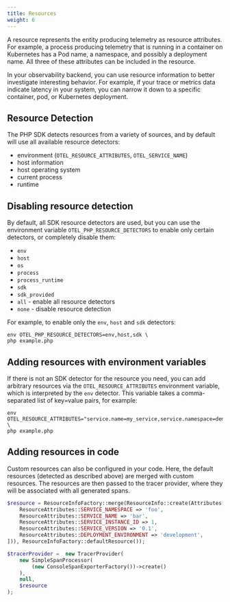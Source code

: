 ```yaml
---
title: Resources
weight: 6
---
```


A resource represents the entity producing telemetry as resource attributes. For
example, a process producing telemetry that is running in a container on
Kubernetes has a Pod name, a namespace, and possibly a deployment name. All
three of these attributes can be included in the resource.

In your observability backend, you can use resource information to better
investigate interesting behavior. For example, if your trace or metrics data
indicate latency in your system, you can narrow it down to a specific container,
pod, or Kubernetes deployment.

## Resource Detection

The PHP SDK detects resources from a variety of sources, and by default will use
all available resource detectors:

- environment (`OTEL_RESOURCE_ATTRIBUTES`, `OTEL_SERVICE_NAME`)
- host information
- host operating system
- current process
- runtime

## Disabling resource detection

By default, all SDK resource detectors are used, but you can use the environment
variable `OTEL_PHP_RESOURCE_DETECTORS` to enable only certain detectors, or
completely disable them:

- `env`
- `host`
- `os`
- `process`
- `process_runtime`
- `sdk`
- `sdk_provided`
- `all` - enable all resource detectors
- `none` - disable resource detection

For example, to enable only the `env`, `host` and `sdk` detectors:

```shell
env OTEL_PHP_RESOURCE_DETECTORS=env,host,sdk \
php example.php
```

## Adding resources with environment variables

If there is not an SDK detector for the resource you need, you can add arbitrary
resources via the `OTEL_RESOURCE_ATTRIBUTES` environment variable, which is
interpreted by the `env` detector. This variable takes a comma-separated list of
key=value pairs, for example:

```shell
env OTEL_RESOURCE_ATTRIBUTES="service.name=my_service,service.namespace=demo,service.version=1.0,deployment.environment=development" \
php example.php
```

## Adding resources in code

Custom resources can also be configured in your code. Here, the default
resources (detected as described above) are merged with custom resources. The
resources are then passed to the tracer provider, where they will be associated
with all generated spans.

```php
$resource = ResourceInfoFactory::merge(ResourceInfo::create(Attributes::create([
    ResourceAttributes::SERVICE_NAMESPACE => 'foo',
    ResourceAttributes::SERVICE_NAME => 'bar',
    ResourceAttributes::SERVICE_INSTANCE_ID => 1,
    ResourceAttributes::SERVICE_VERSION => '0.1',
    ResourceAttributes::DEPLOYMENT_ENVIRONMENT => 'development',
])), ResourceInfoFactory::defaultResource());

$tracerProvider =  new TracerProvider(
    new SimpleSpanProcessor(
        (new ConsoleSpanExporterFactory())->create()
    ),
    null,
    $resource
);
```
